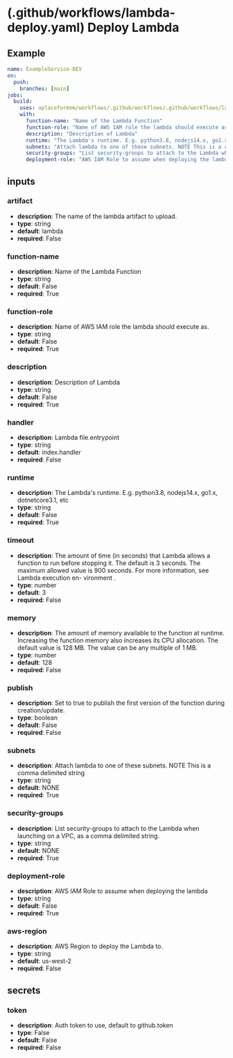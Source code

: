 # (.github/workflows/lambda-deploy.yaml) Deploy Lambda

## Example

```yaml
name: ExampleService-DEV
on:
  push:
    branches: [main]
jobs:
  build:
    uses: aplaceformom/workflows/.github/workflows/.github/workflows/lambda-deploy.yaml@main
    with:
      function-name: "Name of the Lambda Function"
      function-role: "Name of AWS IAM role the lambda should execute as."
      description: "Description of Lambda"
      runtime: "The Lambda's runtime. E.g. python3.8, nodejs14.x, go1.x, dotnetcore3.1, etc"
      subnets: "Attach lambda to one of these subnets. NOTE This is a comma delimited string"
      security-groups: "List security-groups to attach to the Lambda when launching on a VPC, as a comma delimited string."
      deployment-role: "AWS IAM Role to assume when deploying the lambda"
```

## inputs

### artifact

- **description**: The name of the lambda artifact to upload.
- **type**: string
- **default**: lambda
- **required**: False

### function-name

- **description**: Name of the Lambda Function
- **type**: string
- **default**: False
- **required**: True

### function-role

- **description**: Name of AWS IAM role the lambda should execute as.
- **type**: string
- **default**: False
- **required**: True

### description

- **description**: Description of Lambda
- **type**: string
- **default**: False
- **required**: True

### handler

- **description**: Lambda file.entrypoint
- **type**: string
- **default**: index.handler
- **required**: False

### runtime

- **description**: The Lambda's runtime. E.g. python3.8, nodejs14.x, go1.x, dotnetcore3.1, etc
- **type**: string
- **default**: False
- **required**: True

### timeout

- **description**: The amount of time (in seconds) that Lambda allows a function to run before stopping it. The default is 3 seconds.  The  maximum  allowed value is 900 seconds. For more information, see Lambda execution en- vironment .
- **type**: number
- **default**: 3
- **required**: False

### memory

- **description**: The amount of memory available to the function at runtime.  Increasing  the  function memory also increases its CPU allocation. The default value is 128 MB. The value can be any multiple of 1 MB.
- **type**: number
- **default**: 128
- **required**: False

### publish

- **description**: Set to true to publish the first version of the function during creation/update.
- **type**: boolean
- **default**: False
- **required**: False

### subnets

- **description**: Attach lambda to one of these subnets. NOTE This is a comma delimited string
- **type**: string
- **default**: NONE
- **required**: True

### security-groups

- **description**: List security-groups to attach to the Lambda when launching on a VPC, as a comma delimited string.
- **type**: string
- **default**: NONE
- **required**: True

### deployment-role

- **description**: AWS IAM Role to assume when deploying the lambda
- **type**: string
- **default**: False
- **required**: True

### aws-region

- **description**: AWS Region to deploy the Lambda to.
- **type**: string
- **default**: us-west-2
- **required**: False

## secrets

### token

- **description**: Auth token to use, default to github.token
- **type**: False
- **default**: False
- **required**: False
